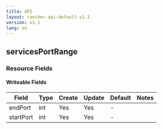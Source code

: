 ```yaml
---
title: API
layout: rancher-api-default-v1.1
version: v1.1
lang: en
---
```


## servicesPortRange



### Resource Fields

#### Writeable Fields

Field | Type | Create | Update | Default | Notes
---|---|---|---|---|---
endPort | int | Yes | Yes | - | 
startPort | int | Yes | Yes | - | 



<br>
